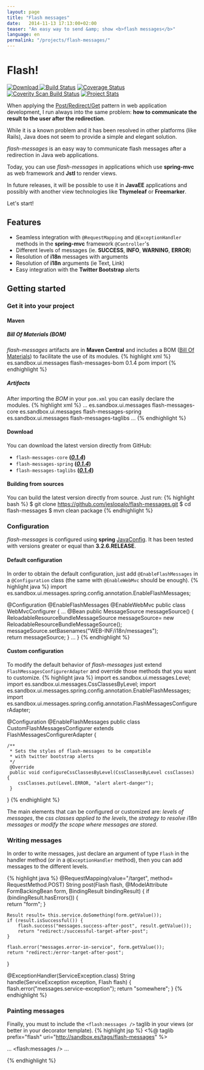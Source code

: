 ```yaml
---
layout: page
title: "Flash messages"
date:   2014-11-13 17:13:00+02:00
teaser: "An easy way to send &amp; show <b>flash messages</b>"
language: en
permalink: "/projects/flash-messages/"
---
```


# Flash!

[![Download](https://api.bintray.com/packages/jeslopalo/sandbox-maven-repository/flash-messages/images/download.svg) ](https://bintray.com/jeslopalo/sandbox-maven-repository/flash-messages/_latestVersion) [![Build Status](https://travis-ci.org/jeslopalo/flash-messages.svg?branch=master)](https://travis-ci.org/jeslopalo/flash-messages) [![Coverage Status](https://coveralls.io/repos/jeslopalo/flash-messages/badge.png?branch=master)](https://coveralls.io/r/jeslopalo/flash-messages?branch=master) [![Coverity Scan Build Status](https://scan.coverity.com/projects/2142/badge.svg?branch=master)](https://scan.coverity.com/projects/2142?branch=master) [![Project Stats](https://www.ohloh.net/p/flash-messages/widgets/project_thin_badge.gif)](https://www.ohloh.net/p/flash-messages)

When applying the [Post/Redirect/Get](http://kcy.me/15fxw) pattern in web application development, I run always into the same problem: __how to communicate the result to the user after the redirection__.

While it is a known problem and it has been resolved in other platforms (like Rails), Java does not seem to provide a simple and elegant solution.

*flash-messages* is an easy way to communicate flash messages after a redirection in Java web applications.

Today, you can use *flash-messages* in applications which use **spring-mvc** as web framework and **Jstl** to render views. 

In future releases, it will be possible to use it in **JavaEE** applications and possibly with another view technologies like **Thymeleaf** or **Freemarker**.

Let's start!

## Features
- Seamless integration with ```@RequestMapping``` and ```@ExceptionHandler``` methods in the **spring-mvc** framework ```@Controller```'s
- Different levels of messages (ie. __SUCCESS__, __INFO__, __WARNING__, __ERROR__) 
- Resolution of __i18n__ messages with arguments
- Resolution of __i18n__ arguments (ie Text, Link) 
- Easy integration with the **Twitter Bootstrap** alerts
 

## Getting started

### Get it into your project

#### Maven

##### Bill Of Materials (BOM)
*flash-messages* artifacts are in **Maven Central** and includes a BOM ([Bill Of Materials](http://kcy.me/15g1b)) to facilitate the use of its modules.
{% highlight xml %}
<dependencyManagement>
    <dependencies>
        <dependency>
          <groupId>es.sandbox.ui.messages</groupId>
          <artifactId>flash-messages-bom</artifactId>
          <version>0.1.4</version>
          <type>pom</type>
          <scope>import</scope>
        </dependency>
    </dependencies>
</dependencyManagement>
{% endhighlight %}

##### Artifacts
After importing the *BOM* in your `pom.xml` you can easily declare the modules.
{% highlight xml %}
<dependencies>
    ...
    <dependency>
        <groupId>es.sandbox.ui.messages</groupId>
        <artifactId>flash-messages-core</artifactId>
    </dependency>
    <dependency>
        <groupId>es.sandbox.ui.messages</groupId>
        <artifactId>flash-messages-spring</artifactId>
    </dependency>
    <dependency>
        <groupId>es.sandbox.ui.messages</groupId>
        <artifactId>flash-messages-taglibs</artifactId>
    </dependency>
    ...
</dependencies>
{% endhighlight %}

#### Download
You can download the latest version directly from GitHub:

 - `flash-messages-core`        **(_[0.1.4](https://repo1.maven.org/maven2/es/sandbox/ui/messages/flash-messages-core/0.1.4/flash-messages-core-0.1.4.jar)_)**
 - `flash-messages-spring`      **(_[0.1.4](https://repo1.maven.org/maven2/es/sandbox/ui/messages/flash-messages-spring/0.1.4/flash-messages-spring-0.1.4.jar)_)**
 - `flash-messages-taglibs`     **(_[0.1.4](https://repo1.maven.org/maven2/es/sandbox/ui/messages/flash-messages-taglibs/0.1.4/flash-messages-taglibs-0.1.4.jar)_)**

#### Building from sources
You can build the latest version directly from source. Just run:
{% highlight bash %}
$ git clone https://github.com/jeslopalo/flash-messages.git
$ cd flash-messages
$ mvn clean package
{% endhighlight %}

### Configuration
*flash-messages* is configured using **spring** [JavaConfig](http://kcy.me/15fuu). It has been tested with versions greater or equal than **3.2.6.RELEASE**.

#### Default configuration
In order to obtain the default configuration, just add ```@EnableFlashMessages``` in a ```@Configuration``` class (the same with ```@EnableWebMvc``` should be enough).
{% highlight java %}
import es.sandbox.ui.messages.spring.config.annotation.EnableFlashMessages;
   
@Configuration
@EnableFlashMessages
@EnableWebMvc
public class WebMvcConfigurer {
    ...
    @Bean
    public MessageSource messageSource() {      
        ReloadableResourceBundleMessageSource messageSource= new ReloadableResourceBundleMessageSource();
        messageSource.setBasenames("WEB-INF/i18n/messages");        
        return messageSource;
    }
    ...
}
{% endhighlight %}

#### Custom configuration
To modify the default behavior of *flash-messages* just extend ```FlashMessagesConfigurerAdapter``` and override those methods that you want to customize.
{% highlight java %}
import es.sandbox.ui.messages.Level;
import es.sandbox.ui.messages.CssClassesByLevel;
import es.sandbox.ui.messages.spring.config.annotation.EnableFlashMessages;
import es.sandbox.ui.messages.spring.config.annotation.FlashMessagesConfigurerAdapter;

@Configuration
@EnableFlashMessages
public class CustomFlashMessagesConfigurer extends FlashMessagesConfigurerAdapter {

    /**
     * Sets the styles of flash-messages to be compatible 
     * with twitter bootstrap alerts
     */
     @Override
     public void configureCssClassesByLevel(CssClassesByLevel cssClasses) {
        cssClasses.put(Level.ERROR, "alert alert-danger");
     }
}
{% endhighlight %}

The main elements that can be configured or customized are:  _levels of messages_, the _css classes applied to the levels_, the _strategy to resolve i18n messages_ or _modify the scope where messages are stored_.

### Writing messages
In order to write messages, just declare an argument of type ```Flash``` in the handler method (or in a ```@ExceptionHandler``` method), then you can add messages to the different levels.

{% highlight java %}
@RequestMapping(value="/target", method= RequestMethod.POST)
String post(Flash flash, @ModelAttribute FormBackingBean form, BindingResult bindingResult) {
    if (bindingResult.hasErrors()) {        
        return "form";
    }
    
    Result result= this.service.doSomething(form.getValue());
    if (result.isSuccessful()) {
        flash.success("messages.success-after-post", result.getValue());
        return "redirect:/successful-target-after-post";
    }
    
    flash.error("messages.error-in-service", form.getValue());
    return "redirect:/error-target-after-post";
}

@ExceptionHandler(ServiceException.class)
String handle(ServiceException exception, Flash flash) {
    flash.error("messages.service-exception");
    return "somewhere";
}
{% endhighlight %}

### Painting messages
Finally, you must to include the ```<flash:messages />``` taglib in your views (or better in your decorator template).
{% highlight jsp %}
<%@ taglib prefix="flash" uri="http://sandbox.es/tags/flash-messages" %>

...
<flash:messages />
...

{% endhighlight %}
